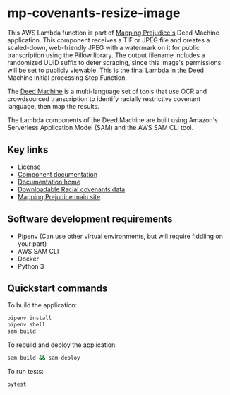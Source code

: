 # mp-covenants-resize-image

This AWS Lambda function is part of [Mapping Prejudice's](https://mappingprejudice.umn.edu/) Deed Machine application. This component receives a TIF or JPEG file and creates a scaled-down, web-friendly JPEG with a watermark on it for public transcription using the Pillow library. The output filename includes a randomized UUID suffix to deter scraping, since this image's permissions will be set to publicly viewable. This is the final Lambda in the Deed Machine initial processing Step Function.

The [Deed Machine](https://github.com/UMNLibraries/racial_covenants_processor/) is a multi-language set of tools that use OCR and crowdsourced transcription to identify racially restrictive covenant language, then map the results.

The Lambda components of the Deed Machine are built using Amazon's Serverless Application Model (SAM) and the AWS SAM CLI tool.

## Key links
- [License](https://github.com/UMNLibraries/racial_covenants_processor/blob/main/LICENSE)
- [Component documentation](https://the-deed-machine.readthedocs.io/en/latest/modules/lambdas/mp-covenants-resize-image.html)
- [Documentation home](https://the-deed-machine.readthedocs.io/en/latest/)
- [Downloadable Racial covenants data](https://github.com/umnlibraries/mp-us-racial-covenants)
- [Mapping Prejudice main site](https://mappingprejudice.umn.edu/)

## Software development requirements
- Pipenv (Can use other virtual environments, but will require fiddling on your part)
- AWS SAM CLI
- Docker
- Python 3

## Quickstart commands

To build the application:

```bash
pipenv install
pipenv shell
sam build
```

To rebuild and deploy the application:

```bash
sam build && sam deploy
```

To run tests:

```bash
pytest
```